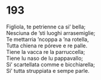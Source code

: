 # 193
  
Figliola, te petrienne ca si’ bella;  
Nesciuna de ’sti luoghi arrasemiglie;  
Te mettarria ’ncoppa a ’na rotella,  
Tutta chiena re póreve e re palle.  
Tiene la vacca re la parruccella;  
Tiene lu naso de lu pappavallo;  
Si’ scartellata comme e bicchiarella;  
Si’ tutta struppiata e sempe parle.
